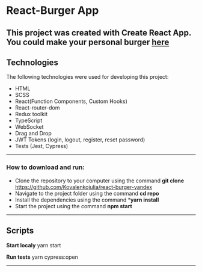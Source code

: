 # React-Burger App


This project was created with Create React App. You could make your personal burger [here](https://react-burger-space.netlify.app)
---

## Technologies

The following technologies were used for developing this project:

- HTML
- SCSS
- React(Function Components, Custom Hooks)
- React-router-dom
- Redux toolkit
- TypeScript
- WebSocket
- Drag and Drop
- JWT Tokens (login, logout, register, reset password)
- Tests (Jest, Cypress)

---
### How to download and run:

- Clone the repository to your computer using the command **git clone** https://github.com/Kovalenkojulia/react-burger-yandex
- Navigate to the project folder using the command **cd repo**
- Install the dependencies using the command ***yarn install**
- Start the project using the command **npm start**

---

## Scripts
**Start localy**  yarn start 

**Run tests**  yarn cypress:open

---



